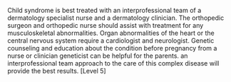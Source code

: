 Child syndrome is best treated with an interprofessional team of a dermatology specialist nurse and a dermatology clinician. The orthopedic surgeon and orthopedic nurse should assist with treatment for any musculoskeletal abnormalities. Organ abnormalities of the heart or the central nervous system require a cardiologist and neurologist. Genetic counseling and education about the condition before pregnancy from a nurse or clinician geneticist can be helpful for the parents. an interprofessional team approach to the care of this complex disease will provide the best results. [Level 5]